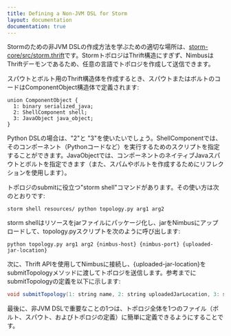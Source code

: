 ```yaml
---
title: Defining a Non-JVM DSL for Storm
layout: documentation
documentation: true
---
```

Stormのための非JVM DSLの作成方法を学ぶための適切な場所は、[storm-core/src/storm.thrift]({{page.git-blob-base}}/storm-core/src/storm.thrift)です。StormトポロジはThrift構造にすぎず、NimbusはThriftデーモンであるため、任意の言語でトポロジを作成して送信できます。

スパウトとボルト用のThrift構造体を作成するとき、スパウトまたはボルトのコードはComponentObject構造体で定義されます:

```
union ComponentObject {
  1: binary serialized_java;
  2: ShellComponent shell;
  3: JavaObject java_object;
}
```

Python DSLの場合は、"2"と "3"を使いたいでしょう。ShellComponentでは、そのコンポーネント（Pythonコードなど）を実行するためのスクリプトを指定することができます。JavaObjectでは、コンポーネントのネイティブJavaスパウトとボルトを指定できます（また、スパムやボルトを作成するためにリフレクションを使用します）。

トポロジのsubmitに役立つ"storm shell"コマンドがあります。その使い方は次のとおりです:

```
storm shell resources/ python topology.py arg1 arg2
```

storm shellはリソースをjarファイルにパッケージ化し、jarをNimbusにアップロードして、topology.pyスクリプトを次のように呼び出します:

```
python topology.py arg1 arg2 {nimbus-host} {nimbus-port} {uploaded-jar-location}
```

次に、Thrift APIを使用してNimbusに接続し、{uploaded-jar-location}をsubmitTopologyメソッドに渡してトポロジを送信します。参考までにsubmitTopologyの定義を以下に示します:

```java
void submitTopology(1: string name, 2: string uploadedJarLocation, 3: string jsonConf, 4: StormTopology topology) throws (1: AlreadyAliveException e, 2: InvalidTopologyException ite);
```

最後に、非JVM DSLで重要なことの1つは、トポロジ全体を1つのファイル（ボルト、スパウト、およびトポロジの定義）に簡単に定義できるようにすることです。
